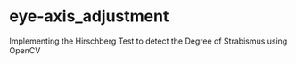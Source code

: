 # eye-axis_adjustment
Implementing the Hirschberg Test to detect the Degree of Strabismus using OpenCV
